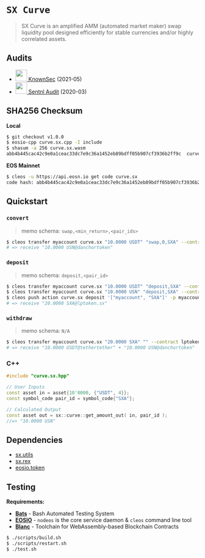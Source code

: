 # **`SX Curve`**

> SX Curve is an amplified AMM (automated market maker) swap liquidity pool designed efficiently for stable currencies and/or highly correlated assets.

## Audits

- <a href="https://www.knownsec.com"><img height=30px src="https://user-images.githubusercontent.com/550895/120322175-1fe4fd00-c2b2-11eb-96bb-402dec711e38.png" /> KnownSec</a> (2021-05)
- <a href="https://s3.eu-central-1.wasabisys.com/audit-certificates/Smart%20Contract%20Audit%20Certificate%20-%20Sx.curve-final.pdf"><img height=30px src="https://sentnl.io/static/media/sentnl-logo.e5ce1ec4.png" /> Sentnl Audit</a> (2020-03)

## SHA256 Checksum

**Local**
```bash
$ git checkout v1.0.0
$ eosio-cpp curve.sx.cpp -I include
$ shasum -a 256 curve.sx.wasm
abb4b445cac42c9e0a1ceac33dc7e9c36a1452eb89bdff05b907cf3936b2ff9c  curve.sx.wasm
```

**EOS Mainnet**
```bash
$ cleos -u https://api.eosn.io get code curve.sx
code hash: abb4b445cac42c9e0a1ceac33dc7e9c36a1452eb89bdff05b907cf3936b2ff9c
```

## Quickstart

### `convert`

> memo schema: `swap,<min_return>,<pair_ids>`

```bash
$ cleos transfer myaccount curve.sx "10.0000 USDT" "swap,0,SXA" --contract tethertether
# => receive "10.0000 USN@danchortoken"
```

### `deposit`

> memo schema: `deposit,<pair_id>`

```bash
$ cleos transfer myaccount curve.sx "10.0000 USDT" "deposit,SXA" --contract tethertether
$ cleos transfer myaccount curve.sx "10.0000 USN" "deposit,SXA" --contract danchortoken
$ cleos push action curve.sx deposit '["myaccount", "SXA"]' -p myaccount
# => receive "20.0000 SXA@lptoken.sx"
```

### `withdraw`

> memo schema: `N/A`

```bash
$ cleos transfer myaccount curve.sx "20.0000 SXA" "" --contract lptoken.sx
# => receive "10.0000 USDT@tethertether" + "10.0000 USN@danchortoken"
```

### C++

```c++
#include "curve.sx.hpp"

// User Inputs
const asset in = asset{10'0000, {"USDT", 4}};
const symbol_code pair_id = symbol_code{"SXA"};

// Calculated Output
const asset out = sx::curve::get_amount_out( in, pair_id );
//=> "10.0000 USN"
```

## Dependencies

- [sx.utils](https://github.com/stableex/sx.utils)
- [sx.rex](https://github.com/stableex/sx.rex)
- [eosio.token](https://github.com/EOSIO/eosio.contracts)

## Testing

**Requirements:**

- [**Bats**](https://github.com/sstephenson/bats) - Bash Automated Testing System
- [**EOSIO**](https://github.com/EOSIO/eos) - `nodeos` is the core service daemon & `cleos` command line tool
- [**Blanc**](https://github.com/turnpike/blanc) - Toolchain for WebAssembly-based Blockchain Contracts

```bash
$ ./scripts/build.sh
$ ./scripts/restart.sh
$ ./test.sh
```
